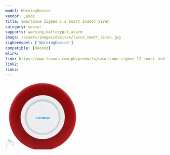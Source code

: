 ```yaml
---
model: WarningDevice
vendor: Lasco
title: SmartZone Zigbee 1.2 Smart Indoor Siren
category: sensor
supports: warning,batterypct,alarm
image: /assets/images/devices/lasco_smart_siren.jpg
zigbeemodel: ['WarningDevice']
compatible: [deconz]
mlink: 
link: https://www.lazada.com.ph/products/smartzone-zigbee-12-smart-indoor-siren-smartzone-zigbee-12-smart-gateway-controller-required-i263433920-s367120775.html?spm=a2o4l.seller.list.51.10d0665b8LqUdL&mp=1
link2: 
link3: 
---
```

![Label](/assets/images/devices/lasco_smart_siren.jpg)
